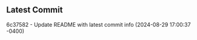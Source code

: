 
## Latest Commit
6c37582 - Update README with latest commit info (2024-08-29 17:00:37 -0400) <Yunxi-Zhou>
